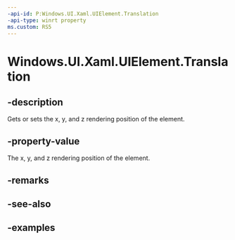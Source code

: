 ```yaml
---
-api-id: P:Windows.UI.Xaml.UIElement.Translation
-api-type: winrt property
ms.custom: RS5
---
```


<!-- Property syntax.
public Vector3 Translation { get;  set; }
-->

# Windows.UI.Xaml.UIElement.Translation

## -description
Gets or sets the x, y, and z rendering position of the element.

## -property-value

The x, y, and z rendering position of the element.

## -remarks

## -see-also

## -examples

